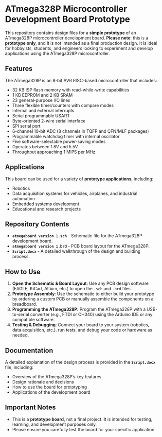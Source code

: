 # ATmega328P Microcontroller Development Board Prototype

This repository contains design files for a **simple prototype** of an ATmega328P microcontroller development board. **Please note**: this is a **prototype only**, and it is not intended as a final production design. It is ideal for hobbyists, students, and engineers looking to experiment and develop applications using the ATmega328P microcontroller.

## Features

The ATmega328P is an 8-bit AVR RISC-based microcontroller that includes:
- 32 KB ISP flash memory with read-while-write capabilities
- 1 KB EEPROM and 2 KB SRAM
- 23 general-purpose I/O lines
- Three flexible timer/counters with compare modes
- Internal and external interrupts
- Serial programmable USART
- Byte-oriented 2-wire serial interface
- SPI serial port
- 6-channel 10-bit ADC (8 channels in TQFP and QFN/MLF packages)
- Programmable watchdog timer with internal oscillator
- Five software-selectable power-saving modes
- Operates between 1.8V and 5.5V
- Throughput approaching 1 MIPS per MHz

## Applications

This board can be used for a variety of **prototype applications**, including:
- Robotics
- Data acquisition systems for vehicles, airplanes, and industrial automation
- Embedded systems development
- Educational and research projects

## Repository Contents

- **`atmegaboard version 1.sch`** - Schematic file for the ATmega328P development board.
- **`atmegaboard version 1.brd`** - PCB board layout for the ATmega328P.
- **`Script.docx`** - A detailed walkthrough of the design and building process.

## How to Use

1. **Open the Schematic & Board Layout**: Use any PCB design software (EAGLE, KiCad, Altium, etc.) to open the `.sch` and `.brd` files.
2. **Prototype Assembly**: Use the schematic to either build your prototype by ordering a custom PCB or manually assemble the components on a breadboard.
3. **Programming the ATmega328P**: Program the ATmega328P with a USB-to-serial converter (e.g., FTDI or CH340) using the Arduino IDE or any compatible software.
4. **Testing & Debugging**: Connect your board to your system (robotics, data acquisition, etc.), run tests, and debug your code or hardware as needed.

## Documentation

A detailed explanation of the design process is provided in the **`Script.docx`** file, including:
- Overview of the ATmega328P’s key features
- Design rationale and decisions
- How to use the board for prototyping
- Applications of the development board

## Important Notes

- This is a **prototype board**, not a final project. It is intended for testing, learning, and development purposes only.
- Please ensure you carefully test the board for your specific application.



